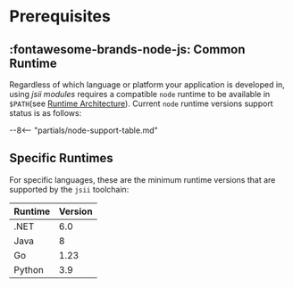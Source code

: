 # Prerequisites

## :fontawesome-brands-node-js: Common Runtime

Regardless of which language or platform your application is developed in, using *jsii modules* requires a compatible
`node` runtime to be available in `$PATH`(see [Runtime Architecture]). Current `node` runtime versions support status is
as follows:

--8<-- "partials/node-support-table.md"

## Specific Runtimes

For specific languages, these are the minimum runtime versions that are supported by the `jsii` toolchain:

| Runtime | Version |
|---------|---------|
| .NET    | 6.0     |
| Java    | 8       |
| Go      | 1.23    |
| Python  | 3.9     |

[runtime architecture]: ../../overview/runtime-architecture.md
